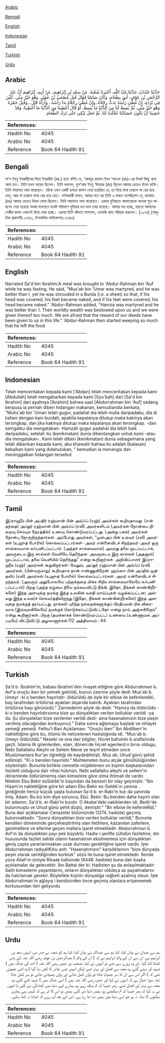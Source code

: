 [Arabic](#arabic)

[Bengali](#bengali)

[English](#english)

[Indonesian](#indonesian)

[Tamil](#tamil)

[Turkish](#turkish)

[Urdu](#urdu)

## Arabic


<div dir="rtl" lang="ar" style={{fontSize:'larger',backgroundColor:'#f8f9fa',padding:20}}>
حَدَّثَنَا عَبْدَانُ، حَدَّثَنَا عَبْدُ اللَّهِ، أَخْبَرَنَا شُعْبَةُ، عَنْ سَعْدِ بْنِ إِبْرَاهِيمَ، عَنْ أَبِيهِ، إِبْرَاهِيمَ أَنَّ عَبْدَ الرَّحْمَنِ بْنَ عَوْفٍ، أُتِيَ بِطَعَامٍ، وَكَانَ صَائِمًا فَقَالَ قُتِلَ مُصْعَبُ بْنُ عُمَيْرٍ، وَهْوَ خَيْرٌ مِنِّي، كُفِّنَ فِي بُرْدَةٍ، إِنْ غُطِّيَ رَأْسُهُ بَدَتْ رِجْلاَهُ، وَإِنْ غُطِّيَ رِجْلاَهُ بَدَا رَأْسُهُ ـ وَأُرَاهُ قَالَ ـ وَقُتِلَ حَمْزَةُ وَهْوَ خَيْرٌ مِنِّي، ثُمَّ بُسِطَ لَنَا مِنَ الدُّنْيَا مَا بُسِطَ، أَوْ قَالَ أُعْطِينَا مِنَ الدُّنْيَا مَا أُعْطِينَا، وَقَدْ خَشِينَا أَنْ تَكُونَ حَسَنَاتُنَا عُجِّلَتْ لَنَا‏.‏ ثُمَّ جَعَلَ يَبْكِي حَتَّى تَرَكَ الطَّعَامَ‏.‏
</div>
<div style={{backgroundColor:'#f8f9fa',padding:20, marginBottom: 10}}><table> <thead> <tr> <th>References:</th> <th></th> </tr> </thead> <tbody><tr><td>Hadith No</td><td>4045</td></tr><tr><td>Arabic No</td><td>4045</td></tr><tr><td>Reference</td><td>Book 64 Hadith 91</td></tr></tbody></table></div>

## Bengali


<div dir="ltr" lang="bn" style={{fontSize:'larger',backgroundColor:'#f8f9fa',padding:20}}>
সা‘দ ইবনু ইবরাহীমের পিতা ইবরাহীম (রহ.) হতে বর্ণিত যে, ‘আবদুর রহমান ইবন ‘আওফ (রাঃ)-এর নিকট কিছু খানা আনা হল। তিনি তখন সায়েম ছিলেন। তিনি বললেন, মুস‘আব ইবনু ‘উমায়র (রাঃ) ছিলেন আমার চেয়েও উত্তম ব্যক্তি। তিনি শাহাদাত লাভ করেছেন। তাঁকে এমন একটি চাদরে কাফন দেয়া হয়েছিল যে, তা দিয়ে মাথা ঢাকলে পা বের হয়ে যেত, আর পা ঢাকলে মাথা বের হয়ে যেত। বর্ণনাকারী বলেন, আমার মনে হয় তিনি এ কথাও বলেছিলেন যে, হামযাহ (রাঃ) আমার চেয়েও উত্তম লোক ছিলেন। তিনি শাহাদাত লাভ করেছেন। এরপর দুনিয়াতে আমাদেরকে অনেক সুখ-স্বাচ্ছন্দ্য দেয়া হয়েছে অথবা বলেছেন যথেষ্ট পরিমাণে দুনিয়ার ধন-মাল দেয়া হয়েছে। আমার ভয় হচ্ছে, হয়তো আমাদের নেকীর বদলা এখানেই দিয়ে দেয়া হচ্ছে। এরপর তিনি কাঁদতে লাগলেন, এমনকি খাদ্য পরিহার করলেন। [১২৭৪] (আধুনিক প্রকাশনীঃ ৩৭৪৩, ইসলামিক ফাউন্ডেশনঃ ৩৭৪৬)
</div>
<div style={{backgroundColor:'#f8f9fa',padding:20, marginBottom: 10}}><table> <thead> <tr> <th>References:</th> <th></th> </tr> </thead> <tbody><tr><td>Hadith No</td><td>4045</td></tr><tr><td>Arabic No</td><td>4045</td></tr><tr><td>Reference</td><td>Book 64 Hadith 91</td></tr></tbody></table></div>

## English


<div dir="ltr" lang="en" style={{fontSize:'larger',backgroundColor:'#f8f9fa',padding:20}}>
Narrated Sa'd bin Ibrahim:A meal was brought to 'Abdur-Rahman bin 'Auf while he was fasting. He said, "Mus'ab bin 'Umar was martyred, and he was better than I, yet he was shrouded in a Burda (i.e. a sheet) so that, if his head was covered, his feet became naked, and if his feet were covered, his head became naked." 'Abdur-Rahman added, "Hamza was martyred and he was better than 1. Then worldly wealth was bestowed upon us and we were given thereof too much. We are afraid that the reward of our deeds have been given to us in this life." 'Abdur-Rahman then started weeping so much that he left the food
</div>
<div style={{backgroundColor:'#f8f9fa',padding:20, marginBottom: 10}}><table> <thead> <tr> <th>References:</th> <th></th> </tr> </thead> <tbody><tr><td>Hadith No</td><td>4045</td></tr><tr><td>Arabic No</td><td>4045</td></tr><tr><td>Reference</td><td>Book 64 Hadith 91</td></tr></tbody></table></div>

## Indonesian


<div dir="ltr" lang="id" style={{fontSize:'larger',backgroundColor:'#f8f9fa',padding:20}}>
Telah menceritakan kepada kami ['Abdan] telah menceritakan kepada kami [Abdullah] telah mengabarkan kepada kami [Syu'bah] dari [Sa'd bin Ibrahim] dari ayahnya [Ibrahim] bahwa saat [Abdurrahman bin 'Auf] sedang berpusa ia pernah diberi hidangan makanan, kemudiandia berkata, "Muhs'ab bin 'Umari telah gugur, padahal dia lebih mulia daripadaku, dia di kafani dengan kain burdah, apabila kepalanya ditutup maka kakinya akan tersingkap, dan jika kakinya ditutup maka kepalanya akan tersingkap. -dan seingatku dia mengatakan- Hamzah gugur padahal dia lebih baik daripadaku, setelah itu (kenikmatan) dunia dibentangkan untuk kami -atau dia mengatakan-, Kami telah diberi (kenikmatan) dunia sebagaimana yang telah diberikan kepada kami, aku khawatir bahwa itu adalah (balasan) kebaikan kami yang didahulukan, " kemudian ia menangis dan meninggalkan hidangan tersebut
</div>
<div style={{backgroundColor:'#f8f9fa',padding:20, marginBottom: 10}}><table> <thead> <tr> <th>References:</th> <th></th> </tr> </thead> <tbody><tr><td>Hadith No</td><td>4045</td></tr><tr><td>Arabic No</td><td>4045</td></tr><tr><td>Reference</td><td>Book 64 Hadith 91</td></tr></tbody></table></div>

## Tamil


<div dir="ltr" lang="ta" style={{fontSize:'larger',backgroundColor:'#f8f9fa',padding:20}}>
இப்ராஹீம் பின் அப்திர் ரஹ்மான் பின் அவ்ஃப் (ரஹ்) அவர்கள் கூறியதாவது: (என் தந்தை) அப்துர் ரஹ்மான் பின் அவ்ஃப் (ரலி) அவர்களிடம் (அவர்கள் நோன்பை நிறைவு செய்யும் நேரத்தில்) உணவு கொண்டுவரப்பட்டது. (அன்று பகல்) அவர்கள் நோன்பு நோற்றிருந்தார்கள். அப்போது அவர்கள், “முஸ்அப் பின் உமைர் (ரலி) அவர்கள் (உஹுத் போரில்) கொல்லப்பட்டார்கள்- அவர் என்னைவிடச் சிறந்தவர்-அவர் ஒரு சால்வையால் கஃபனிடப்பட்டார். (அந்தச் சால்வையால்) அவரது தலை மூடப்பட்டால், அவருடைய இரு கால்கள் வெளியே தெரிந்தன. அவருடைய இரு கால்கள் (அதனால்) மூடப்பட்டால், தலை வெளியில் தெரிந்தது” என்று கூறினார்கள். அறிவிப்பாளர் இப்ராஹீம் (ரஹ்) அவர்கள் கூறுகிறார்கள்: மேலும், அப்துர் ரஹ்மான் பின் அவ்ஃப் (ரலி) அவர்கள், (பின்வருமாறு) கூறியதாக நான் எண்ணுகிறேன்: ஹம்ஸா பின் அப்தில் முத்தலிப் (ரலி) அவர்கள் (உஹுத் போரில்) கொல்லப்பட்டார்கள். அவர் என்னைவிடச் சிறந்தவர். (அவரும் அதுபோலவே பற்றாக்குறை மிக்க சிறிய சால்வையாலேயே கஃபனிடப்பட்டார்) பிறகு (அந்த ஏழ்மை நிலை நம்மைவிட்டு நீங்கி, இதோ, நீங்கள் காண்கிறீர்களே) இந்த அளவுக்கு நமக்கு இந்த உலகின் வசதி வாய்ப்புகள் வழங்கப்பட்டன; அல்லது இந்த உலக(ச் செல்வ)த்திலிருந்து (இதோ, நீங்கள் காண்கின்றீர்களே) இந்த அளவுக்கு நமக்குத் தரப்பட்டது. நாங்கள் புரிந்த நல்லறங்களுக்குப் பிரதிபலன் மிக விரைவாக (இவ்வுலகிலேயே) நமக்குக் கொடுக்கப்பட்டுவிட்டதோ என்று நாம் அஞ்சுகிறோம்” என்று கூறினார்கள். பிறகு (தமக்காகக் கொண்டுவரப்பட்ட) உணவை (உண்ணாமல் அப்படியே) விட்டுவிட்டு அழலானார்கள்.112 அத்தியாயம் : 64
</div>
<div style={{backgroundColor:'#f8f9fa',padding:20, marginBottom: 10}}><table> <thead> <tr> <th>References:</th> <th></th> </tr> </thead> <tbody><tr><td>Hadith No</td><td>4045</td></tr><tr><td>Arabic No</td><td>4045</td></tr><tr><td>Reference</td><td>Book 64 Hadith 91</td></tr></tbody></table></div>

## Turkish


<div dir="ltr" lang="tr" style={{fontSize:'larger',backgroundColor:'#f8f9fa',padding:20}}>
Sa'd b. İbrahim'in, babası İbrahim'den rivayet ettiğine göre Abdurrahman b. Avf'a oruçlu iken bir yemek getirildi, bunun üzerine şöyle dedi: Mus'ab b. Umeyr -ki o benden hayırlıdır- öldürüldü de öyle bir elbise ile kefenlendiki, baş tarafından örtülürse ayakları dışarıda kalırdı. Ayakları tarafından örtülürse başı görüıürdü." Zannederim şöyle de dedi: "Hamza da öldürüldü -ki o benden hayırlıdırsonra bize şu dünyalıktan verilen bolluklar verildi -ya da: Şu dünyalıktan bize verilenler verildi dedi- ama hasenatımızın bize peşin verilmiş olacağından korkuyoruz." Daha sonra ağlamaya başladı ve nihayet yemeği yemedi. Fethu'l-Bari Açıklaması: "Oruçlu iken" İbn Abdilberr'in naklettiğine göre bu, ölümü ile neticelenen hastalığında idi. "Mus'ab b. Umeyr öldürüldü." Nesebi ve ona dair bilgiler, Hicret bahsinin b arafla!ında geçti. İslama ilk girenlerden, e(en, dönen:de hicret egenlerd.n bırısı oldugu, Nebi Sallallahu Aleyhi ve Sellem Mene ye teşrıf etmeden once Muslümanlara Kur'an öğrettiği de kaydedilmişti. Mus ab, Uhud günü şehid edilmişti. "Ki o benden hayırlıdır." Muhtemelen bunu alçak gönüllülüğünden söylemiştir. Bununla birlikte cennetle müjdelenen on kişinin başkalarından faziletli olduğuna dair nihai hükmün, Nebi sallallahu aleyhi ve sellem'in döneminde öldürülmemiş olan kimselere göre olma ihtimali de vardır. Nitekim Ebu Bekir esSıddık'in başından da benzeri bir olay geçmiştir. "İbn Hişam'ın naklettiğine göre bir adam Ebu Bekir es-Sıddık'ın yanına . girdiğinde henüz küçük yaşta bulunan Sa'd b. er-Rabi'in kızı da yanında imiş. Adam: Bu kız kim diye sorunca, Ebü. Bekir: Bu benden daha hayırlı olan bir adamın, Sa'd b. er-Rabi'in kızıdır. O Akabe'deki nakiblerden idi, Bedir'de bulunmuştu ve Uhud günü şehit düştü, demiştir." "Bir elbise ile kefenleRdL" Buna dair açıklamalar Cenazeler bölümünde (1274. hadiste) geçmiş bulunmaktadır. "Sonra dünyalıktan bize verilen bolluklar verildL" Bununla kendileri döneminde gerçekleştirilmiş olan fetihlere, kazanılan zaferlere, ganimetlere ve ellerine geçen mallara işaret etmektedir. Abdurrahman b. Avf'ın da dünyalıktan payı pek büyüktü. Hadis-i şerifte zühdün faziletine, din hususunda fazilet sahibi olanın hasenatının eksilmemesi için dünyalıktan geniş çapta yararlanmaktan uzak durması gerektiğine işaret vardır. İşte Abdurrahman radıyall€ıhu anh: "Hasenatımızın" karşılıklarının "bize dünyada peşin olarak verildiğinden korktuk" sözü ile buna işaret etmektedir. İleride yüce Allah'ın izniyle Rikaak bahsinde (6448. hadiste) buna dair başka açıklamalar da gelecektir. İbn Battal der ki: Hadisten şu da anlaşılmaktadır: Salih kimselerin yaşantılarını, onların dünyalıktan oldukça az payalmalarını da hatırlamak gerekir. Böylelikle kişinin dünyalığa rağbeti azalmış olsun. İşte Abdurrahman'ın ağlayış i kendisinden önce geçmiş olanlara erişememek korkusundan ileri geliyordu
</div>
<div style={{backgroundColor:'#f8f9fa',padding:20, marginBottom: 10}}><table> <thead> <tr> <th>References:</th> <th></th> </tr> </thead> <tbody><tr><td>Hadith No</td><td>4045</td></tr><tr><td>Arabic No</td><td>4045</td></tr><tr><td>Reference</td><td>Book 64 Hadith 91</td></tr></tbody></table></div>

## Urdu


<div dir="rtl" lang="ur" style={{fontSize:'larger',backgroundColor:'#f8f9fa',padding:20}}>
ہم سے عبدان نے بیان کیا، کہا ہم سے عبداللہ نے بیان کیا، کہا ہم کو شعبہ نے خبر دی، انہیں سعد بن ابراہیم نے، ان سے ان کے والد ابراہیم نے کہ ( ان کے والد ) عبدالرحمٰن بن عوف رضی اللہ عنہ کے پاس کھانا لایا گیا۔ اور وہ روزے سے تھے تو انہوں نے کہا، مصعب بن عمیر رضی اللہ عنہ ( احد کی جنگ میں ) شہید کر دیئے گئے، وہ مجھ سے افضل اور بہتر تھے لیکن انہیں جس چادر کا کفن دیا گیا ( وہ اتنی چھوٹی تھی کہ ) اگر اس سے ان کا سر چھپایا جاتا تو پاؤں کھل جاتے اور پاؤں چھپائے جاتے تو سر کھل جاتا تھا۔ میرا خیال ہے کہ انہوں نے کہا اور حمزہ رضی اللہ عنہ بھی ( اسی جنگ میں ) شہید کئے گئے، وہ مجھ سے بہتر اور افضل تھے۔ پھر جیسا کہ تم دیکھ رہے ہو، ہمارے لیے دنیا میں کشادگی دی گئی یا انہوں نے یہ کہا کہ پھر جیسا کہ تم دیکھتے ہو، ہمیں دنیا دی گئی، ہمیں تو اس کا ڈر ہے کہ کہیں یہی ہماری نیکیوں کا بدلہ نہ ہو جو اسی دنیا میں ہمیں دیا جا رہا ہے۔ اس کے بعد آپ روے کہ کھانا نہ کھا سکے۔
</div>
<div style={{backgroundColor:'#f8f9fa',padding:20, marginBottom: 10}}><table> <thead> <tr> <th>References:</th> <th></th> </tr> </thead> <tbody><tr><td>Hadith No</td><td>4045</td></tr><tr><td>Arabic No</td><td>4045</td></tr><tr><td>Reference</td><td>Book 64 Hadith 91</td></tr></tbody></table></div>